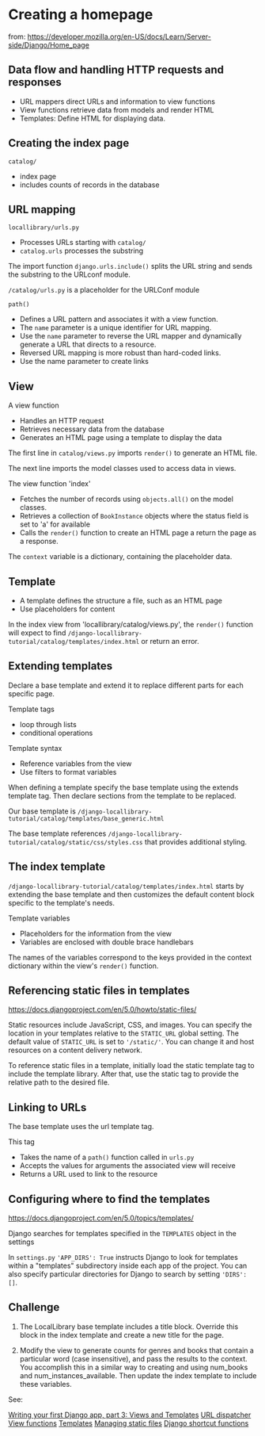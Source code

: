 # Creating a homepage

from: https://developer.mozilla.org/en-US/docs/Learn/Server-side/Django/Home_page

## Data flow and handling HTTP requests and responses

- URL mappers direct URLs and information to view functions
- View functions retrieve data from models and render HTML
- Templates: Define HTML for displaying data.

## Creating the index page

`catalog/`

- index page
- includes counts of records in the database

## URL mapping

`locallibrary/urls.py`
- Processes URLs starting with `catalog/`
- `catalog.urls` processes the substring

The import function `django.urls.include()` splits the URL string and sends the substring to the URLconf module.

`/catalog/urls.py` is a placeholder for the URLConf module

`path()`

- Defines a URL pattern and associates it with a view function.
- The `name` parameter is a unique identifier for URL mapping.
- Use the `name` parameter to reverse the URL mapper and dynamically generate a URL that directs to a resource.
- Reversed URL mapping is more robust than hard-coded links.
- Use the name parameter to create links

## View

A view function

- Handles an HTTP request
- Retrieves necessary data from the database
- Generates an HTML page using a template to display the data

The first line in `catalog/views.py` imports `render()` to generate an HTML file.

The next line imports the model classes used to access data in views.

The view function 'index'

- Fetches the number of records using `objects.all()` on the model classes.
- Retrieves a collection of `BookInstance` objects where the status field is set to 'a' for available
- Calls the `render()` function to create an HTML page a return the page as a response.

The `context` variable is a dictionary, containing the placeholder data.

## Template

- A template defines the structure a file, such as an HTML page
- Use placeholders for content

In the index view from 'locallibrary/catalog/views.py', the `render()` function will expect to find `/django-locallibrary-tutorial/catalog/templates/index.html` or return an error.

## Extending templates

Declare a base template and extend it to replace different parts for each specific page.

Template tags
- loop through lists
- conditional operations

Template syntax
- Reference variables from the view
- Use filters to format variables

When defining a template specify the base template using the extends template tag. Then declare sections from the template to be replaced.

Our base template is `/django-locallibrary-tutorial/catalog/templates/base_generic.html`

The base template references `/django-locallibrary-tutorial/catalog/static/css/styles.css` that provides additional styling.

## The index template

`/django-locallibrary-tutorial/catalog/templates/index.html` starts by extending the base template and then customizes the default content block specific to the template's needs.

Template variables

- Placeholders for the information from the view
- Variables are enclosed with double brace handlebars

The names of the variables correspond to the keys provided in the context dictionary within the view's `render()` function.

## Referencing static files in templates

https://docs.djangoproject.com/en/5.0/howto/static-files/

Static resources include JavaScript, CSS, and images. You can specify the location in your templates relative to the `STATIC_URL` global setting. The default value of `STATIC_URL` is set to `'/static/'`. You can change it and host resources on a content delivery network.

To reference static files in a template, initially load the static template tag to include the template library. After that, use the static tag to provide the relative path to the desired file.

## Linking to URLs

The base template uses the url template tag.

This tag

- Takes the name of a `path()` function called in `urls.py`
- Accepts the values for arguments the associated view will receive
- Returns a URL used to link to the resource

## Configuring where to find the templates

https://docs.djangoproject.com/en/5.0/topics/templates/

Django searches for templates specified in the `TEMPLATES` object in the settings

In `settings.py` `'APP_DIRS': True` instructs Django to look for templates within a "templates" subdirectory inside each app of the project. You can also specify particular directories for Django to search by setting `'DIRS': []`.

## Challenge

1. The LocalLibrary base template includes a title block. Override this block in the index template and create a new title for the page.

2. Modify the view to generate counts for genres and books that contain a particular word (case insensitive), and pass the results to the context. You accomplish this in a similar way to creating and using num_books and num_instances_available. Then update the index template to include these variables.

See:

[Writing your first Django app, part 3: Views and Templates](https://docs.djangoproject.com/en/5.0/intro/tutorial03/)
[URL dispatcher](https://docs.djangoproject.com/en/5.0/topics/http/urls/)
[View functions](https://docs.djangoproject.com/en/5.0/topics/http/views/)
[Templates](https://docs.djangoproject.com/en/5.0/topics/templates/)
[Managing static files](https://docs.djangoproject.com/en/5.0/howto/static-files/)
[Django shortcut functions](https://docs.djangoproject.com/en/5.0/topics/http/shortcuts/#django.shortcuts.render)
